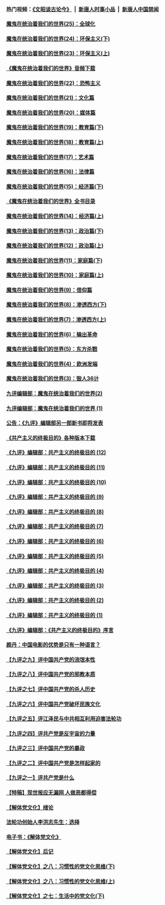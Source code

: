 #### 热门视频：[《文昭谈古论今》](https://github.com/gfw-breaker/wenzhao/blob/master/README.md?t=10191534) &nbsp;|&nbsp; [新唐人时事小品](https://github.com/gfw-breaker/ntdtv-comedy/blob/master/README.md?t=10191534) &nbsp;|&nbsp; [新唐人中国禁闻](https://github.com/gfw-breaker/ntdtv-news/blob/master/README.md?t=10191534)

#### [魔鬼在统治着我们的世界(25)：全球化](../pages/nsc422/n10788205.md?t=10191534) 

#### [魔鬼在统治着我们的世界(24)：环保主义(下)](../pages/nsc422/n10695307.md?t=10191534) 

#### [魔鬼在统治着我们的世界(23)：环保主义(上)](../pages/nsc422/n10688613.md?t=10191534) 

#### [《魔鬼在统治着我们的世界》音频下载](../pages/nsc422/n10635553.md?t=10191534) 

#### [魔鬼在统治着我们的世界(22)：恐怖主义](../pages/nsc422/n10614727.md?t=10191534) 

#### [魔鬼在统治着我们的世界(21)：文化篇](../pages/nsc422/n10597706.md?t=10191534) 

#### [魔鬼在统治着我们的世界(20)：媒体篇](../pages/nsc422/n10586579.md?t=10191534) 

#### [魔鬼在统治着我们的世界(19)：教育篇(下)](../pages/nsc422/n10564808.md?t=10191534) 

#### [魔鬼在统治着我们的世界(18)：教育篇(上)](../pages/nsc422/n10526970.md?t=10191534) 

#### [魔鬼在统治着我们的世界(17)：艺术篇](../pages/nsc422/n10499093.md?t=10191534) 

#### [魔鬼在统治着我们的世界(16)：法律篇](../pages/nsc422/n10485969.md?t=10191534) 

#### [魔鬼在统治着我们的世界(15)：经济篇(下)](../pages/nsc422/n10469975.md?t=10191534) 

#### [《魔鬼在统治着我们的世界》全书目录](../pages/nsc422/n10464261.md?t=10191534) 

#### [魔鬼在统治着我们的世界(14)：经济篇(上)](../pages/nsc422/n10457370.md?t=10191534) 

#### [魔鬼在统治着我们的世界(13)：政治篇(下)](../pages/nsc422/n10448270.md?t=10191534) 

#### [魔鬼在统治着我们的世界(12)：政治篇(上)](../pages/nsc422/n10444576.md?t=10191534) 

#### [魔鬼在统治着我们的世界(11)：家庭篇(下)](../pages/nsc422/n10440961.md?t=10191534) 

#### [魔鬼在统治着我们的世界(10)：家庭篇(上)](../pages/nsc422/n10435448.md?t=10191534) 

#### [魔鬼在统治着我们的世界(9)：信仰篇](../pages/nsc422/n10432159.md?t=10191534) 

#### [魔鬼在统治着我们的世界(8)：渗透西方(下)](../pages/nsc422/n10429603.md?t=10191534) 

#### [魔鬼在统治着我们的世界(7)：渗透西方(上)](../pages/nsc422/n10426013.md?t=10191534) 

#### [魔鬼在统治着我们的世界(6)：输出革命](../pages/nsc422/n10421536.md?t=10191534) 

#### [魔鬼在统治着我们的世界(5)：东方杀戮](../pages/nsc422/n10417707.md?t=10191534) 

#### [魔鬼在统治着我们的世界(4)：欧洲发端](../pages/nsc422/n10414890.md?t=10191534) 

#### [魔鬼在统治着我们的世界(3)：毁人36计](../pages/nsc422/n10411583.md?t=10191534) 

#### [九评编辑部：魔鬼在统治着我们的世界(2)](../pages/nsc422/n10410036.md?t=10191534) 

#### [九评编辑部：魔鬼在统治着我们的世界 (1)](../pages/nsc422/n10406825.md?t=10191534) 

#### [公告：《九评》编辑部另一部新书即将发表](../pages/nsc422/n10405104.md?t=10191534) 

#### [《共产主义的终极目的》各种版本下载](../pages/nsc422/n10022138.md?t=10191534) 

#### [《九评》编辑部：共产主义的终极目的 (12)](../pages/nsc422/n9933272.md?t=10191534) 

#### [《九评》编辑部：共产主义的终极目的 (11)](../pages/nsc422/n9924973.md?t=10191534) 

#### [《九评》编辑部：共产主义的终极目的 (10)](../pages/nsc422/n9920883.md?t=10191534) 

#### [《九评》编辑部：共产主义的终极目的 (9)](../pages/nsc422/n9916363.md?t=10191534) 

#### [《九评》编辑部：共产主义的终极目的 (8)](../pages/nsc422/n9912488.md?t=10191534) 

#### [《九评》编辑部：共产主义的终极目的 (7)](../pages/nsc422/n9901176.md?t=10191534) 

#### [《九评》编辑部：共产主义的终极目的 (6)](../pages/nsc422/n9899359.md?t=10191534) 

#### [《九评》编辑部：共产主义的终极目的 (5)](../pages/nsc422/n9893174.md?t=10191534) 

#### [《九评》编辑部：共产主义的终极目的 (4)](../pages/nsc422/n9891246.md?t=10191534) 

#### [《九评》编辑部：共产主义的终极目的 (3)](../pages/nsc422/n9879879.md?t=10191534) 

#### [《九评》编辑部：共产主义的终极目的 (2)](../pages/nsc422/n9876205.md?t=10191534) 

#### [《九评》编辑部：共产主义的终极目的 (1)](../pages/nsc422/n9865857.md?t=10191534) 

#### [《九评》编辑部：《共产主义的终极目的》序言](../pages/nsc422/n9862666.md?t=10191534) 

#### [颜丹：中国电影的优势是只有一种语言？](../pages/nsc422/n9583062.md?t=10191534) 

#### [【九评之九】评中国共产党的流氓本性](../pages/nsc422/n737542.md?t=10191534) 

#### [【九评之八】评中国共产党的邪教本质](../pages/nsc422/n735942.md?t=10191534) 

#### [【九评之七】评中国共产党的杀人历史](../pages/nsc422/n733806.md?t=10191534) 

#### [【九评之六】评中国共产党破坏民族文化](../pages/nsc422/n731667.md?t=10191534) 

#### [【九评之五】评江泽民与中共相互利用迫害法轮功](../pages/nsc422/n730058.md?t=10191534) 

#### [【九评之四】评共产党是反宇宙的力量](../pages/nsc422/n727814.md?t=10191534) 

#### [【九评之三】评中国共产党的暴政](../pages/nsc422/n725597.md?t=10191534) 

#### [【九评之二】评中国共产党是怎样起家的](../pages/nsc422/n723946.md?t=10191534) 

#### [【九评之一】评共产党是什么](../pages/nsc422/n722529.md?t=10191534) 

#### [【特稿】现世报应无漏网 人做恶都得偿](../pages/nsc422/n4215167.md?t=10191534) 

#### [【解体党文化】绪论](../pages/nsc422/n1449356.md?t=10191534) 

#### [法轮功创始人李洪志先生：选择](../pages/nsc422/n3580738.md?t=10191534) 

#### [电子书：《解体党文化》](../pages/nsc422/n1573484.md?t=10191534) 

#### [【解体党文化】后记](../pages/nsc422/n1531999.md?t=10191534) 

#### [【解体党文化】之八：习惯性的党文化思维(下)](../pages/nsc422/n1526477.md?t=10191534) 

#### [【解体党文化】之八：习惯性的党文化思维(上)](../pages/nsc422/n1520631.md?t=10191534) 

#### [【解体党文化】之七：生活中的党文化(下)](../pages/nsc422/n1513446.md?t=10191534) 

